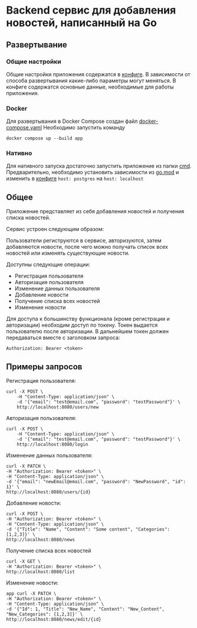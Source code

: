 # Backend сервис для добавления новостей, написанный на Go
## Развертывание
### Общие настройки
Общие настройки приложения содержатся в [конфиге](https://github.com/dharmata314/news-service/blob/main/config/config.yaml). В зависимости от способа развертывания какие-либо параметры могут меняться. 
В конфиге содержатся основные данные, необходимые для работы приложения.

### Docker 
Для развертывания в Docker Compose создан файл [docker-compose.yaml](https://github.com/dharmata314/news-service/blob/main/docker-compose.yaml)
Необходимо запустить команду
```
docker compose up --build app
```
### Нативно
Для нативного запуска достаточно запустить приложение из папки [cmd](https://github.com/dharmata314/news-service/tree/main/cmd). 
Предварительно, необходимо установить зависимости из [go.mod](https://github.com/dharmata314/news-service/blob/main/go.mod) и изменить в [конфиге](https://github.com/dharmata314/news-service/blob/main/config/config.yaml) ```host: postgres``` на ```host: localhost```
## Общее
Приложение представляет из себя добавления новостей и получения списка новостей. 

Сервис устроен следующим образом:

Пользователи региструются в сервисе, авторизуются, затем добавляются новости, после чего можно получать список всех новостей или изменять существующие новости.

Доступны следующие операции:
 - Регистрация пользователя
 - Авторизация пользователя
 - Изменение данных пользователя
 - Добавление новости
 - Получение списка всех новостей
 - Изменение новости

Для доступа к большинству функционала (кроме регистрации и авторизации) необходим доступ по токену.
Токен выдается пользователю после авторизации.
В дальнейшем токен должен передаваться вместе с заголовком запроса:
```
Authorization: Bearer <token>
```

## Примеры запросов

Регистрация пользователя:
```
curl -X POST \
    -H "Content-Type: application/json" \
    -d '{"email": "test@email.com", "password": "testPassword"}' \
    http://localhost:8080/users/new
```
Авторизация пользователя:
```
curl -X POST \
    -H "Content-Type: application/json" \
    -d '{"email": "test@email.com", "password": "testPassword"}' \
    http://localhost:8080/login
```
Изменение данных пользователя:
```
curl -X PATCH \
-H "Authorization: Bearer <token>" \
-H "Content-Type: application/json" \
-d '{"email": "newEmail@email.com", "password": "NewPassword", "id": 1}' \
http://localhost:8080/users/{id}
```
Добавление новости:
```
curl -X POST \
-H "Authorization: Bearer <token>" \
-H "Content-Type: application/json" \
-d '{"Title": "Name", "Content": "Some content", "Categories": [1,2,3]}' \
http://localhost:8080/news
```
Получение списка всех новостей
```
curl -X GET \
-H "Authorization: Bearer <token>" \
http://localhost:8080/list
```
Изменение новости:
```
app curl -X PATCH \
-H "Authorization: Bearer <token>" \
-H "Content-Type: application/json" \
-d '{"Id": 1, "Title": "New_Name", "Content": "New_Content", "New_Categories": [1,2,3]}' \
http://localhost:8080/news/edit/{id}
```
